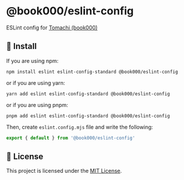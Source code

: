 # @book000/eslint-config

ESLint config for [Tomachi (book000)](https://github.com/book000)

## 🚀 Install

If you are using npm:

```shell
npm install eslint eslint-config-standard @book000/eslint-config
```

or if you are using yarn:

```shell
yarn add eslint eslint-config-standard @book000/eslint-config
```

or if you are using pnpm:

```shell
pnpm add eslint eslint-config-standard @book000/eslint-config
```

Then, create `eslint.config.mjs` file and write the following:

```js
export { default } from '@book000/eslint-config'
```

## 📑 License

This project is licensed under the [MIT License](LICENSE).
